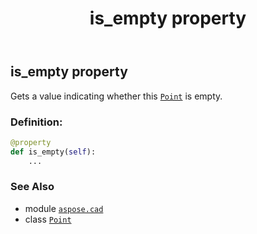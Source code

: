 ﻿---
title: is_empty property
second_title: Aspose.CAD for Python via .NET API References
description: 
type: docs
weight: 100
url: /aspose.cad/point/is_empty/
is_root: false
---

## is_empty property


Gets a value indicating whether this [`Point`](/cad/python-net/aspose.cad/point) is empty.
### Definition:
```python
@property
def is_empty(self):
    ...
```

### See Also
* module [`aspose.cad`](../../)
* class [`Point`](/cad/python-net/aspose.cad/point)
